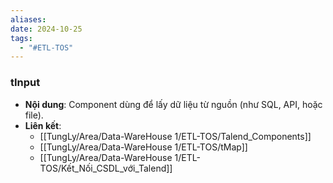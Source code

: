 ```yaml
---
aliases: 
date: 2024-10-25
tags:
  - "#ETL-TOS"
---
```


### tInput
   - **Nội dung**: Component dùng để lấy dữ liệu từ nguồn (như SQL, API, hoặc file).
   - **Liên kết**:
      - [[TungLy/Area/Data-WareHouse 1/ETL-TOS/Talend_Components]]
      - [[TungLy/Area/Data-WareHouse 1/ETL-TOS/tMap]]
      - [[TungLy/Area/Data-WareHouse 1/ETL-TOS/Kết_Nối_CSDL_với_Talend]]
